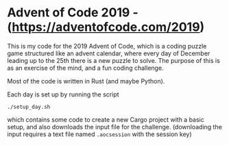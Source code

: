 # Advent of Code 2019 - (https://adventofcode.com/2019)

This is my code for the 2019 Advent of Code, which is a coding puzzle game structured like an advent calendar, where every day of December leading up to the 25th there is a new puzzle to solve.
The purpose of this is as an exercise of the mind, and a fun coding challenge.

Most of the code is written in Rust (and maybe Python).

Each day is set up by running the script
```
./setup_day.sh
```
which contains some code to create a new Cargo project with a basic setup, and also downloads the input file for the challenge. (downloading the input requires a text file named `.aocsession` with the session key)


